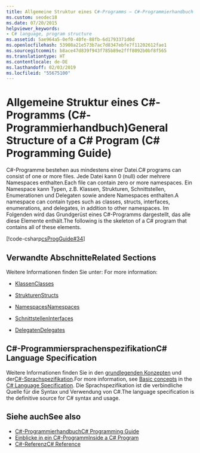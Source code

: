 ```yaml
---
title: Allgemeine Struktur eines C#-Programms – C#-Programmierhandbuch
ms.custom: seodec18
ms.date: 07/20/2015
helpviewer_keywords:
- C# language, program structure
ms.assetid: 5ae964a5-0ef0-40fe-88fb-6d1793371d0d
ms.openlocfilehash: 53908a21e573b7ac7d8347ebfe7f11202612fae1
ms.sourcegitcommit: b8ace47d839f943f785b89e2fff8092b0bf8f565
ms.translationtype: HT
ms.contentlocale: de-DE
ms.lasthandoff: 02/03/2019
ms.locfileid: "55675100"
---
```

# <a name="general-structure-of-a-c-program-c-programming-guide"></a><span data-ttu-id="70000-102">Allgemeine Struktur eines C#-Programms (C#-Programmierhandbuch)</span><span class="sxs-lookup"><span data-stu-id="70000-102">General Structure of a C# Program (C# Programming Guide)</span></span>
<span data-ttu-id="70000-103">C#-Programme bestehen aus mindestens einer Datei.</span><span class="sxs-lookup"><span data-stu-id="70000-103">C# programs can consist of one or more files.</span></span> <span data-ttu-id="70000-104">Jede Datei kann 0 (null) oder mehrere Namespaces enthalten.</span><span class="sxs-lookup"><span data-stu-id="70000-104">Each file can contain zero or more namespaces.</span></span> <span data-ttu-id="70000-105">Ein Namespace kann Typen, z.B. Klassen, Strukturen, Schnittstellen, Enumerationen und Delegaten sowie andere Namespaces enthalten.</span><span class="sxs-lookup"><span data-stu-id="70000-105">A namespace can contain types such as classes, structs, interfaces, enumerations, and delegates, in addition to other namespaces.</span></span> <span data-ttu-id="70000-106">Im Folgenden wird das Grundgerüst eines C#-Programms dargestellt, das alle diese Elemente enthält.</span><span class="sxs-lookup"><span data-stu-id="70000-106">The following is the skeleton of a C# program that contains all of these elements.</span></span>  
  
 [!code-csharp[csProgGuide#34](../../../csharp/programming-guide/inside-a-program/codesnippet/CSharp/general-structure-of-a-csharp-program_1.cs)]  
  
## <a name="related-sections"></a><span data-ttu-id="70000-107">Verwandte Abschnitte</span><span class="sxs-lookup"><span data-stu-id="70000-107">Related Sections</span></span>  
 <span data-ttu-id="70000-108">Weitere Informationen finden Sie unter: </span><span class="sxs-lookup"><span data-stu-id="70000-108">For more information:</span></span>  
  
-   [<span data-ttu-id="70000-109">Klassen</span><span class="sxs-lookup"><span data-stu-id="70000-109">Classes</span></span>](../../../csharp/programming-guide/classes-and-structs/classes.md)  
  
-   [<span data-ttu-id="70000-110">Strukturen</span><span class="sxs-lookup"><span data-stu-id="70000-110">Structs</span></span>](../../../csharp/programming-guide/classes-and-structs/structs.md)  
  
-   [<span data-ttu-id="70000-111">Namespaces</span><span class="sxs-lookup"><span data-stu-id="70000-111">Namespaces</span></span>](../../../csharp/programming-guide/namespaces/index.md)  
  
-   [<span data-ttu-id="70000-112">Schnittstellen</span><span class="sxs-lookup"><span data-stu-id="70000-112">Interfaces</span></span>](../../../csharp/programming-guide/interfaces/index.md)  
  
-   [<span data-ttu-id="70000-113">Delegaten</span><span class="sxs-lookup"><span data-stu-id="70000-113">Delegates</span></span>](../../../csharp/programming-guide/delegates/index.md)  
  
## <a name="c-language-specification"></a><span data-ttu-id="70000-114">C#-Programmiersprachenspezifikation</span><span class="sxs-lookup"><span data-stu-id="70000-114">C# Language Specification</span></span>  

<span data-ttu-id="70000-115">Weitere Informationen finden Sie in den [grundlegenden Konzepten](~/_csharplang/spec/basic-concepts.md) und der[C#-Sprachspezifikation](../../language-reference/language-specification/index.md).</span><span class="sxs-lookup"><span data-stu-id="70000-115">For more information, see [Basic concepts](~/_csharplang/spec/basic-concepts.md) in the [C# Language Specification](../../language-reference/language-specification/index.md).</span></span> <span data-ttu-id="70000-116">Die Sprachspezifikation ist die verbindliche Quelle für die Syntax und Verwendung von C#.</span><span class="sxs-lookup"><span data-stu-id="70000-116">The language specification is the definitive source for C# syntax and usage.</span></span>
  
## <a name="see-also"></a><span data-ttu-id="70000-117">Siehe auch</span><span class="sxs-lookup"><span data-stu-id="70000-117">See also</span></span>

- [<span data-ttu-id="70000-118">C#-Programmierhandbuch</span><span class="sxs-lookup"><span data-stu-id="70000-118">C# Programming Guide</span></span>](../../../csharp/programming-guide/index.md)
- [<span data-ttu-id="70000-119">Einblicke in ein C#-Programm</span><span class="sxs-lookup"><span data-stu-id="70000-119">Inside a C# Program</span></span>](../../../csharp/programming-guide/inside-a-program/index.md)
- [<span data-ttu-id="70000-120">C#-Referenz</span><span class="sxs-lookup"><span data-stu-id="70000-120">C# Reference</span></span>](../../../csharp/language-reference/index.md)
